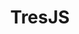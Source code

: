 ---
layout: home

title: TresJS
titleTemplate: Die Lösung für 3D in VueJS

hero:
  name: TresJS
  text: Bringe Three in das Vue-Ökosystem
  tagline: Erstelle unglaubliche 3D-Erlebnisse mit dem Framework, das du liebst.
  image:
    src: /hero.png
    alt: Tresjs
  actions:
    - theme: brand
      text: Beginnen
      link: /es/guide/
    - theme: alt
      text: Warum Tres?
      link: /es/guide/#motivation

features:
  - icon: 💡
    title: Deklarativ
    details: Baue 3D-Szenen, als wären sie Vue-Komponenten.
  - icon: ⚡️
    title: Angetrieben von Vite
    details: Hot Module-Reloading (HMR), das schnell bleibt, unabhängig von der Größe der Anwendung.
  - icon: 🥰
    title: Immer auf dem neuesten Stand
    details: Bringt sofort alle aktualisierten Funktionen von Three.js.
  - icon: 🌳
    title: Ökosystem
    details: Erweitere die Kernfunktionalität mit Paketen wie `hundreds` und `postprocessing`. Oder füge deine eigenen hinzu.
---
